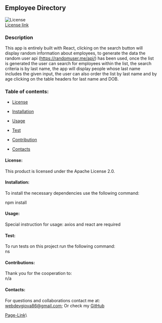 ## Employee Directory

![License](https://img.shields.io/badge/License-Apache%20License%202.0-blue.svg)<br>
[License link](https://choosealicense.com/licenses/?q=Apache%20License%202.0/)<br>

### Description

This app is entirely built with React, clicking on the search button will display random information about employees, to generate the data the random user api (https://randomuser.me/api/) has been used, once the list is generated the user can search for employees within the list, the search criteria is by last name, the app will display people whose last name includes the given input, the user can also order the list by last name and by age clicking on the table headers for last name and DOB.

### Table of contents:

- [License](#license)

- [Installation](#installation)

- [Usage](#usage)

- [Test](#test)

- [Contribution](#contributions)

- [Contacts](#contacts)

#### License:

This product is licensed under the Apache License 2.0.<br>

#### Installation:

To install the necessary dependencies use the following command:

npm install

#### Usage:

Special instruction for usage:
axios and react are required

#### Test:

To run tests on this project run the following command: <br>
ns

#### Contributions:

Thank you for the cooperation to:<br>
n/a

#### Contacts:

For questions and collaborations contact me at: [webdevgiova86@gmail.com](mailto:webdevgiova86@gmail.com);
Or check my [GitHub](https://github.com/Gio86krt)

[Page-Link](https://gio86krt.github.io/employeedirectory/)\
